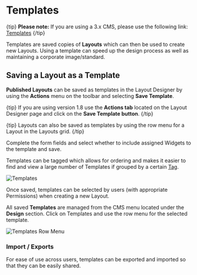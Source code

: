 # Templates

{tip}
**Please note:** If you are using a 3.x CMS, please use the following link: [Templates](layouts_templates.html)
{/tip}

Templates are saved copies of **Layouts** which can then be used to create new Layouts. Using a template can speed up the design process as well as maintaining a corporate image/standard.

## Saving a Layout as a Template

**Published Layouts** can be saved as templates in the Layout Designer by using the **Actions** menu on the toolbar and selecting **Save Template**.

{tip}
If you are using version 1.8 use the **Actions tab** located on the Layout Designer page and click on the **Save Template button**.
{/tip}

{tip}
Layouts can also be saved as templates by using the row menu for a Layout in the Layouts grid.
{/tip}

Complete the form fields and select whether to include assigned Widgets to the template and save.

Templates can be tagged which allows for ordering and makes it easier to find and view a large number of Templates if grouped by a certain [Tag](tour_tags.html).




![Templates](img/v2_layouts_templates_save.png)

Once saved, templates can be selected by users (with appropriate Permissions) when creating a new Layout.

All saved **Templates** are managed from the CMS menu located under the **Design** section. Click on Templates and use the row menu for the selected template.

![Templates Row Menu](img/layouts_templates_row_menu.png)

### Import / Exports

For ease of use across users, templates can be exported and imported so that they can be easily shared.